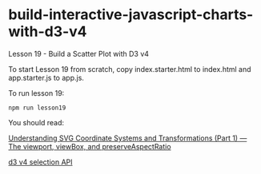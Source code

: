 # build-interactive-javascript-charts-with-d3-v4

Lesson 19 - Build a Scatter Plot with D3 v4

To start Lesson 19 from scratch, copy index.starter.html to index.html and app.starter.js to app.js.

To run lesson 19:
```
npm run lesson19
```

You should read:

[Understanding SVG Coordinate Systems and Transformations (Part 1) — The viewport, viewBox, and preserveAspectRatio](https://www.sarasoueidan.com/blog/svg-coordinate-systems/)

[d3 v4 selection API](https://github.com/d3/d3/blob/master/API.md#selections-d3-selection)
